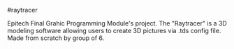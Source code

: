 #raytracer

Epitech Final Grahic Programming Module's project. The "Raytracer" is a 3D modeling software allowing users to create 3D pictures via .tds config file. Made from scratch by group of 6.
